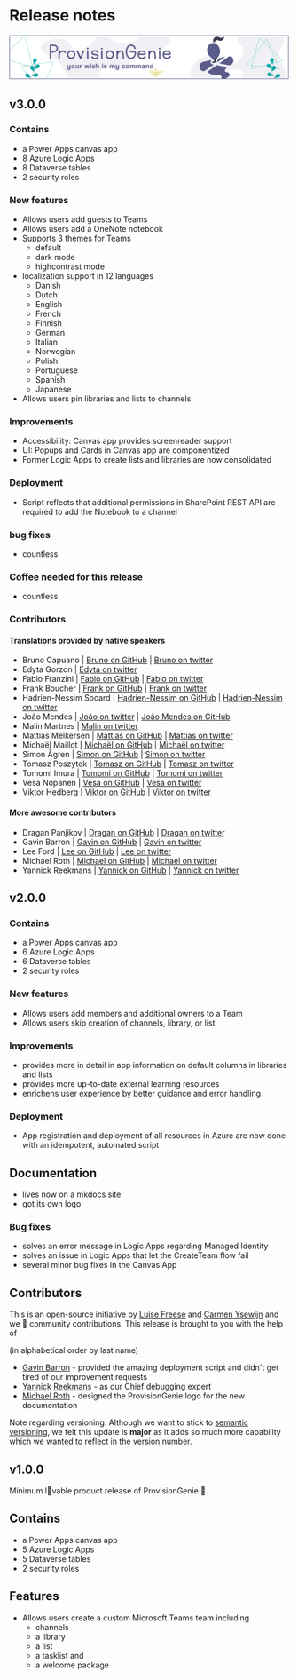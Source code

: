 # Release notes

![header image](../media/index/Genie_Header.png)

## v3.0.0

### Contains

* a Power Apps canvas app
* 8 Azure Logic Apps
* 8 Dataverse tables
* 2 security roles

### New features

* Allows users add guests to Teams
* Allows users add a OneNote notebook
* Supports 3 themes for Teams
  * default
  * dark mode
  * highcontrast mode
* localization support in 12 languages
  * Danish
  * Dutch
  * English
  * French
  * Finnish
  * German
  * Italian
  * Norwegian
  * Polish
  * Portuguese
  * Spanish
  * Japanese
* Allows users pin libraries and lists to channels

### Improvements

* Accessibility: Canvas app provides screenreader support
* UI: Popups and Cards in Canvas app are componentized
* Former Logic Apps to create lists and libraries are now consolidated

### Deployment

* Script reflects that additional permissions in SharePoint REST API are required to add the Notebook to a channel

### bug fixes

* countless

### Coffee needed for this release

* countless

### Contributors

#### Translations provided by native speakers

* Bruno Capuano | [Bruno on GitHub](https://github.com/elbruno/) | [Bruno on twitter](https://twitter.com/elbruno)
* Edyta Gorzon | [Edyta on twitter](https://twitter.com/EdytaGorzon)
* Fabio Franzini | [Fabio on GitHub](https://github.com/fabiofranzini) | [Fabio on twitter](https://twitter.com/franzinifabio)
* Frank Boucher | [Frank on GitHub](https://github.com/FBoucher) | [Frank on twitter](https://twitter.com/fboucheros)
* Hadrien-Nessim Socard | [Hadrien-Nessim on GitHub](https://github.com/hadness) | [Hadrien-Nessim on twitter](https://twitter.com/h4dn355)
* João Mendes | [João on twitter](https://twitter.com/joaojmendes) | [João Mendes on GitHub](https://github.com/joaojmendes/)
* Malin Martnes | [Malin on twitter](https://twitter.com/MalinMartnes)
* Mattias Melkersen | [Mattias on GitHub](https://github.com/mmelkersen) | [Mattias on twitter](https://twitter.com/MMelkersen)
* Michaël Maillot | [Michaël on GitHub](https://github.com/michaelmaillot) | [Michaël on twitter](https://twitter.com/michael_maillot)
* Simon Ågren | [Simon on GitHub](https://github.com/simonagren) | [Simon on twitter](https://twitter.com/agrenpoint)
* Tomasz Poszytek | [Tomasz on GitHub](https://github.com/tposzytek) | [Tomasz on twitter](https://twitter.com/TomaszPoszytek)
* Tomomi Imura | [Tomomi on GitHub](https://github.com/girliemac) | [Tomomi on twitter](https://twitter.com/girlie_mac)
* Vesa Nopanen | [Vesa on GitHub](https://github.com/veskunopanen) | [Vesa on twitter](https://twitter.com/vesanopanen)
* Viktor Hedberg | [Viktor on GitHub](https://github.com/hedbergtech) | [Viktor on twitter](https://twitter.com/headburgh)

#### More awesome contributors

* Dragan Panjikov | [Dragan on GitHub](https://github.com/panjkov) | [Dragan on twitter](https://twitter.com/panjkov)
* Gavin Barron | [Gavin on GitHub](https://github.com/gavinbarron) | [Gavin on twitter](https://twitter.com/gavinbarron)
* Lee Ford | [Lee on GitHub](https://github.com/leeford) | [Lee on twitter](https://twitter.com/lee_ford)
* Michael Roth | [Michael on GitHub](https://github.com/michaelroth42) | [Michael on twitter](https://twitter.com/MichaelRoth42)
* Yannick Reekmans | [Yannick on GitHub](https://github.com/YannickRe) | [Yannick on twitter](https://twitter.com/YannickReekmans)

## v2.0.0

### Contains

* a Power Apps canvas app
* 6 Azure Logic Apps
* 6 Dataverse tables
* 2 security roles

### New features

* Allows users add members and additional owners to a Team
* Allows users skip creation of channels, library, or list

### Improvements

* provides more in detail in app information on default columns in libraries and lists
* provides more up-to-date external learning resources
* enrichens user experience by better guidance and error handling

### Deployment

* App registration and deployment of all resources in Azure are now done with an idempotent, automated script

## Documentation

* lives now on a mkdocs site
* got its own logo

### Bug fixes

* solves an error message in Logic Apps regarding Managed Identity
* solves an issue in Logic Apps that let the CreateTeam flow fail
* several minor bug fixes in the Canvas App

## Contributors

This is an open-source initiative by [Luise Freese](https://twitter.com/LuiseFreese) and [Carmen Ysewijn](https://twitter.com/CarmenYsewijn) and we 💜 community contributions. This release is brought to you with the help of

(in alphabetical order by last name)

* [Gavin Barron](https://twitter.com/GavinBarron) - provided the amazing deployment script and didn't get tired of our improvement requests
* [Yannick Reekmans](https://twitter.com/YannickReekmans) - as our Chief debugging expert
* [Michael Roth](https://twitter.com/MichaelRoth42) - designed the ProvisionGenie logo for the new documentation

Note regarding versioning: Although we want to stick to [semantic versioning](https://semver.org/), we felt this update is **major** as it adds so much more capability which we wanted to reflect in the version number.

## v1.0.0

Minimum l💖vable product release of ProvisionGenie 🧞.

## Contains

* a Power Apps canvas app
* 5 Azure Logic Apps
* 5 Dataverse tables
* 2 security roles

## Features

* Allows users create a custom Microsoft Teams team including
  * channels
  * a library
  * a list
  * a tasklist and
  * a welcome package
